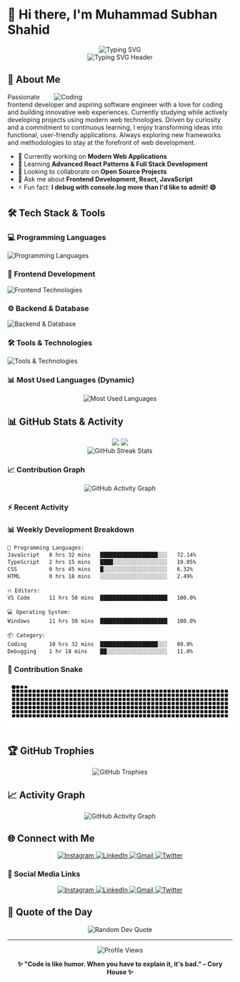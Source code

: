 # 👋 Hi there, I'm Muhammad Subhan Shahid

<div align="center">
  <img src="https://readme-typing-svg.herokuapp.com?font=Fira+Code&pause=1000&color=36BCF7&center=true&vCenter=true&width=500&lines=👨‍💻+Frontend+Developer;🎓+Software+Engineering+Student;💻+Passionate+Coder;🚀+Always+Learning;⚡+JavaScript+Enthusiast;🎨+UI%2FUX+Designer;🌟+React+Specialist;🔥+Building+Amazing+Apps;💡+Problem+Solver;🎯+Clean+Code+Advocate;🌐+Web+Technologies+Lover;📱+Responsive+Design+Expert;🛠️+Full+Stack+Explorer;🎪+Creative+Developer;🚀+Next.js+Fan;💎+TypeScript+Developer;🎨+CSS+Wizard;📊+Data+Visualization;🌈+Modern+Web+Builder;⭐+Open+Source+Contributor" alt="Typing SVG" />
</div>
<div align="center">
  <img src="https://readme-typing-svg.herokuapp.com?font=Fira+Code&pause=800&color=F75C7E&center=true&vCenter=true&multiline=true&width=600&height=100&lines=🚀+Muhammad+Subhan+Shahid;💻+Frontend+Developer+%7C+🎓+Student+%7C+⚡+Coder" alt="Typing SVG Header" />
</div>



## 🚀 About Me

<img align="right" alt="Coding" width="400" src="https://user-images.githubusercontent.com/74038190/229223263-cf2e4b07-2615-4f87-9c38-e37600f8381a.gif">

Passionate frontend developer and aspiring software engineer with a love for coding and building innovative web experiences. Currently studying while actively developing projects using modern web technologies. Driven by curiosity and a commitment to continuous learning, I enjoy transforming ideas into functional, user-friendly applications. Always exploring new frameworks and methodologies to stay at the forefront of web development.

- 🔭 Currently working on **Modern Web Applications**
- 🌱 Learning **Advanced React Patterns & Full Stack Development**
- 👯 Looking to collaborate on **Open Source Projects**
- 💬 Ask me about **Frontend Development, React, JavaScript**
- ⚡ Fun fact: **I debug with console.log more than I'd like to admit! 😄**


## 🛠️ Tech Stack & Tools

### 💻 Programming Languages
<p>
<img src="https://skillicons.dev/icons?i=js,ts,cpp,cs,java,python" alt="Programming Languages"/>
</p>

### 🎨 Frontend Development
<p>
<img src="https://skillicons.dev/icons?i=react,nextjs,html,css,sass,tailwind,bootstrap,vite,webpack" alt="Frontend Technologies"/>
</p>

### ⚙️ Backend & Database
<p>
<img src="https://skillicons.dev/icons?i=nodejs,express,laravel,php,mongodb,mysql,postgresql,firebase,redis" alt="Backend & Database"/>
</p>

### 🛠️ Tools & Technologies
<p>
<img src="https://skillicons.dev/icons?i=git,github,vscode,figma,photoshop,illustrator,docker,aws,vercel" alt="Tools & Technologies"/>
</p>

### 📊 Most Used Languages (Dynamic)
<div align="center">
  <img src="https://github-readme-stats.vercel.app/api/top-langs/?username=SubhanShahid55&layout=compact&theme=tokyonight&hide_border=true&bg_color=0D1117&card_width=445" alt="Most Used Languages"/>
</div>

## 📊 GitHub Stats & Activity

<div align="center">
  <img height="180em" src="https://github-readme-stats.vercel.app/api?username=SubhanShahid55&show_icons=true&theme=tokyonight&include_all_commits=true&count_private=true&border_radius=10&bg_color=0D1117"/>
  <img height="180em" src="https://github-readme-stats.vercel.app/api/top-langs/?username=SubhanShahid55&layout=compact&langs_count=8&theme=tokyonight&border_radius=10&bg_color=0D1117"/>
</div>

<div align="center">
  <img src="https://github-readme-streak-stats.herokuapp.com/?user=SubhanShahid55&theme=tokyonight&border_radius=10&background=0D1117" alt="GitHub Streak Stats"/>
</div>

### 📈 Contribution Graph
<div align="center">
  <img src="https://github-readme-activity-graph.vercel.app/graph?username=SubhanShahid55&theme=tokyo-night&hide_border=true&bg_color=0D1117&color=79dafa&line=79dafa&point=ffffff" alt="GitHub Activity Graph"/>
</div>

### ⚡ Recent Activity
<!--START_SECTION:activity-->
<!--END_SECTION:activity-->

### 📊 Weekly Development Breakdown
<!--START_SECTION:waka-->
```text
💬 Programming Languages:
JavaScript   8 hrs 32 mins   ██████████████████░░░   72.14% 
TypeScript   2 hrs 15 mins   ████░░░░░░░░░░░░░░░░░   19.05% 
CSS          0 hrs 45 mins   █░░░░░░░░░░░░░░░░░░░░   6.32% 
HTML         0 hrs 18 mins   ░░░░░░░░░░░░░░░░░░░░░   2.49% 

🔥 Editors:
VS Code      11 hrs 50 mins  █████████████████████   100.0% 

💻 Operating System:
Windows      11 hrs 50 mins  █████████████████████   100.0% 

📦 Category:
Coding       10 hrs 32 mins  ██████████████████░░░   89.0% 
Debugging    1 hr 18 mins    ██░░░░░░░░░░░░░░░░░░░   11.0% 
```
<!--END_SECTION:waka-->

### 🐍 Contribution Snake
<div align="center">
  <img src="https://raw.githubusercontent.com/SubhanShahid55/SubhanShahid55/output/github-contribution-grid-snake-dark.svg" alt="Snake animation" />
</div>

## 🏆 GitHub Trophies
<div align="center">
  <img src="https://github-profile-trophy.vercel.app/?username=SubhanShahid55&theme=darkhub&no-frame=false&no-bg=false&margin-w=4&row=2&column=4" alt="GitHub Trophies"/>
</div>

## 📈 Activity Graph
<div align="center">
  <img src="https://github-readme-activity-graph.vercel.app/graph?username=SubhanShahid55&theme=tokyo-night" alt="GitHub Activity Graph"/>
</div>

## 🌐 Connect with Me

<div align="center">
  <a href="https://www.instagram.com/iamsubhanshahid/">
    <img src="https://skillicons.dev/icons?i=instagram" alt="Instagram" width="50" height="50"/>
  </a>
  <a href="https://linkedin.com/in/yourprofile">
    <img src="https://skillicons.dev/icons?i=linkedin" alt="LinkedIn" width="50" height="50"/>
  </a>
  <a href="mailto:rajpootsubhan41@gmail.com">
    <img src="https://skillicons.dev/icons?i=gmail" alt="Gmail" width="50" height="50"/>
  </a>
  <a href="https://x.com/subhanss172">
    <img src="https://skillicons.dev/icons?i=twitter" alt="Twitter" width="50" height="50"/>
  </a>
</div>

### 📱 Social Media Links
<div align="center">
  <a href="https://www.instagram.com/iamsubhanshahid/">
    <img src="https://img.shields.io/badge/Instagram-%23E4405F.svg?style=for-the-badge&logo=Instagram&logoColor=white" alt="Instagram"/>
  </a>
  <a href="https://linkedin.com/in/yourprofile">
    <img src="https://img.shields.io/badge/linkedin-%230077B5.svg?style=for-the-badge&logo=linkedin&logoColor=white" alt="LinkedIn"/>
  </a>
  <a href="mailto:rajpootsubhan41@gmail.com">
    <img src="https://img.shields.io/badge/Gmail-D14836?style=for-the-badge&logo=gmail&logoColor=white" alt="Gmail"/>
  </a>
  <a href="https://x.com/subhanss172">
    <img src="https://img.shields.io/badge/Twitter-%231DA1F2.svg?style=for-the-badge&logo=Twitter&logoColor=white" alt="Twitter"/>
  </a>
</div>

## 💭 Quote of the Day
<div align="center">
  <img src="https://quotes-github-readme.vercel.app/api?type=horizontal&theme=tokyonight" alt="Random Dev Quote"/>
</div>

---

<div align="center">
  <img src="https://komarev.com/ghpvc/?username=SubhanShahid55&label=Profile%20views&color=0e75b6&style=flat" alt="Profile Views"/>
  
  **✨ "Code is like humor. When you have to explain it, it's bad." – Cory House ✨**
</div>
